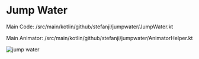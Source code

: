 # Jump Water

Main Code: /src/main/kotlin/github/stefanji/jumpwater/JumpWater.kt

Main Animator: /src/main/kotlin/github/stefanji/jumpwater/AnimatorHelper.kt


![jump water](https://github.com/stefanJi/AndroidView/blob/master/gif/jumpWater.gif)